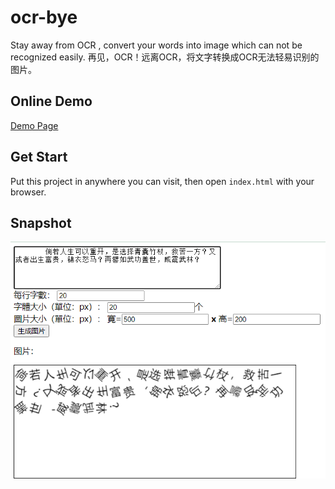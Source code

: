 # ocr-bye
Stay away from OCR , convert your words into image which can not be recognized easily. 再见，OCR！远离OCR，将文字转换成OCR无法轻易识别的图片。

## Online Demo
[Demo Page](https://blog.lebear.top/ocr-bye/)

## Get Start
Put this project in anywhere you can visit, then open `index.html` with your browser.

## Snapshot
![示例](img/img1.png)